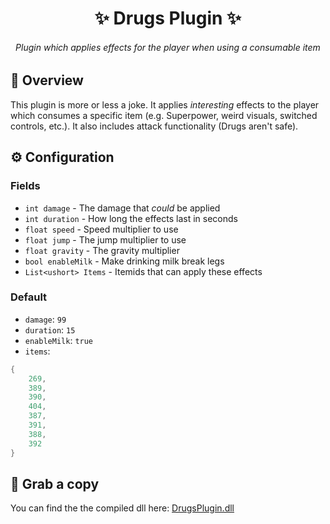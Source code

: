 <h1 align="center">✨ Drugs Plugin ✨</h1>

<h6 align="center"><em>Plugin which applies effects for the player when using a consumable item</em></h6>

## 📝 Overview
This plugin is more or less a joke. It applies *interesting* effects to the player which consumes a specific item
(e.g. Superpower, weird visuals, switched controls, etc.).
It also includes attack functionality (Drugs aren't safe).

## ⚙ Configuration

### Fields
- `int damage` - The damage that *could* be applied
- `int duration` - How long the effects last in seconds
- `float speed` - Speed multiplier to use
- `float jump` - The jump multiplier to use
- `float gravity` - The gravity multiplier
- `bool enableMilk` - Make drinking milk break legs
- `List<ushort> Items` - Itemids that can apply these effects

### Default
- `damage`: `99`
- `duration`: `15`
- `enableMilk`: `true`
- `items`:
```c#
{
	269,
	389,
	390,
	404,
	387,
	391,
	388,
	392
}
```

## 💾 Grab a copy
You can find the the compiled dll here: [DrugsPlugin.dll](../Plugins/DrugsPlugin/bin/DrugsPlugin.dll)
